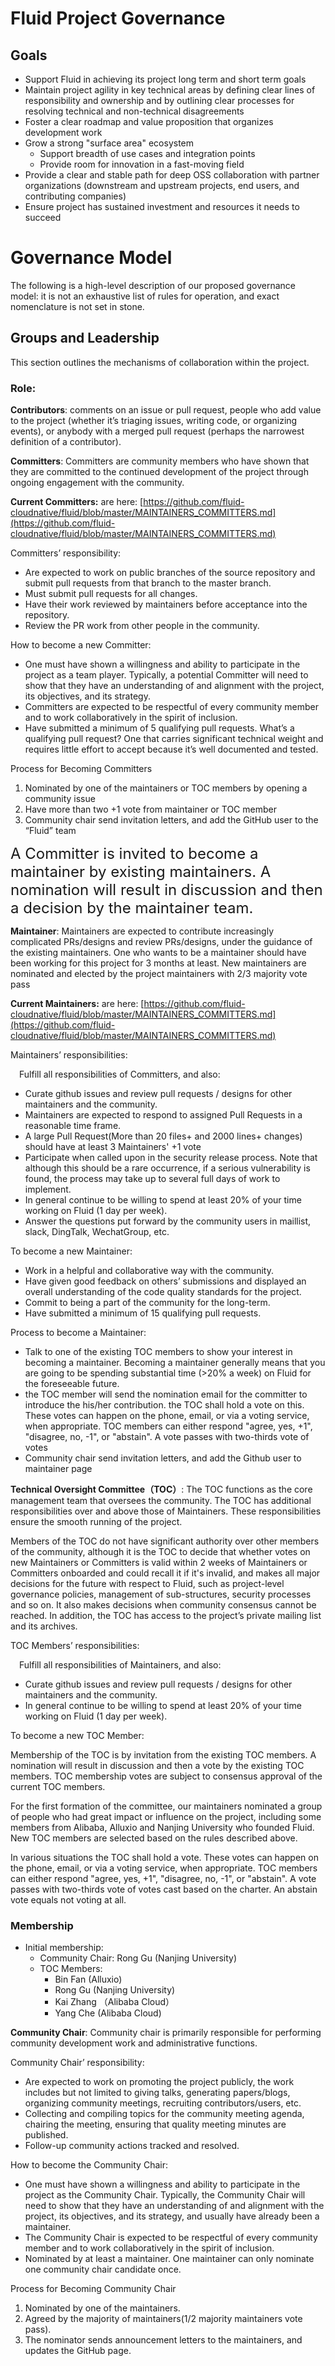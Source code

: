 # Fluid Project Governance 

## Goals
* Support Fluid in achieving its project long term and short term goals 
* Maintain project agility in key technical areas by defining clear lines of responsibility and ownership and by outlining clear processes for resolving technical and non-technical disagreements
* Foster a clear roadmap and value proposition that organizes development work
* Grow a strong "surface area" ecosystem 
  - Support breadth of use cases and integration points
  - Provide room for innovation in a fast-moving field
* Provide a clear and stable path for deep OSS collaboration with partner organizations (downstream and upstream projects, end users, and contributing companies)
* Ensure project has sustained investment and resources it needs to succeed 

# Governance Model
The following is a high-level description of our proposed governance model: it is not an exhaustive list of rules for operation, and exact nomenclature is not set in stone. 

## Groups and Leadership
This section outlines the mechanisms of collaboration within the project. 

###  Role:

**Contributors**: comments on an issue or pull request, people who add value to the project (whether it’s triaging issues, writing code, or organizing events), or anybody with a merged pull request (perhaps the narrowest definition of a contributor).

**Committers**: Committers are community members who have shown that they are committed to the continued development of the project through ongoing engagement with the community. 

**Current Committers:**  are  here: [https://github.com/fluid-cloudnative/fluid/blob/master/MAINTAINERS_COMMITTERS.md](https://github.com/fluid-cloudnative/fluid/blob/master/MAINTAINERS_COMMITTERS.md)

Committers’ responsibility:
* Are expected to work on public branches of the source repository and submit pull requests from that branch to the master branch.
* Must submit pull requests for all changes.
* Have their work reviewed by maintainers before acceptance into the repository.
* Review the PR work from other people in the community.

How to become a new Committer:
* One must have shown a willingness and ability to participate in the project as a team player. Typically, a potential Committer will need to show that they have an understanding of and alignment with the project, its objectives, and its strategy.
* Committers are expected to be respectful of every community member and to work collaboratively in the spirit of inclusion.
* Have submitted a minimum of 5 qualifying pull requests. What’s a qualifying pull request? One that carries significant technical weight and requires little effort to accept because it’s well documented and tested.

Process for Becoming Committers
1. Nominated by one of the maintainers or TOC members by opening a community issue
2. Have more than two +1 vote from maintainer or TOC member
3. Community chair send invitation letters, and add the GitHub user to the “Fluid” team

<font size=5>A Committer is invited to become a maintainer by existing maintainers. A nomination will result in discussion and then a decision by the maintainer team.</font>

**Maintainer**: Maintainers are expected to contribute increasingly complicated PRs/designs and review PRs/designs, under the guidance of the existing maintainers. One who wants to be a maintainer should have been working for this project for 3 months at least. New maintainers are nominated and elected by the project maintainers with 2/3 majority vote pass

**Current Maintainers:**  are  here: [https://github.com/fluid-cloudnative/fluid/blob/master/MAINTAINERS_COMMITTERS.md](https://github.com/fluid-cloudnative/fluid/blob/master/MAINTAINERS_COMMITTERS.md)

Maintainers’ responsibilities:

&emsp;Fulfill all responsibilities of Committers, and also:
* Curate github issues and review pull requests / designs for other maintainers and the community.
* Maintainers are expected to respond to assigned Pull Requests in a reasonable time frame.
* A large Pull Request(More than 20 files+ and 2000 lines+ changes) should have at least 3 Maintainers' +1 vote
* Participate when called upon in the security release process. Note that although this should be a rare occurrence, if a serious vulnerability is found, the process may take up to several full days of work to implement.
* In general continue to be willing to spend at least 20% of your time working on Fluid (1 day per week).
* Answer the questions put forward by the community users in maillist, slack, DingTalk, WechatGroup, etc.

To become a new Maintainer:
* Work in a helpful and collaborative way with the community.
* Have given good feedback on others’ submissions and displayed an overall understanding of the code quality standards for the project.
* Commit to being a part of the community for the long-term.
* Have submitted a minimum of 15 qualifying pull requests.

Process to become a Maintainer:
* Talk to one of the existing TOC members to show your interest in becoming a maintainer. Becoming a maintainer generally means that you are going to be spending substantial time (>20% a week) on Fluid for the foreseeable future.
* the TOC member will send the nomination email for the committer to introduce the his/her contribution. the TOC shall hold a vote on this. These votes can happen on the phone, email, or via a voting service, when appropriate. TOC members can either respond "agree, yes, +1", "disagree, no, -1", or "abstain". A vote passes with two-thirds vote of votes
* Community chair send invitation letters, and add the Github user to maintainer page

**Technical Oversight Committee（TOC）**:  The TOC functions as the core management team that oversees the community. The TOC has additional responsibilities over and above those of Maintainers. These responsibilities ensure the smooth running of the project.

Members of the TOC do not have significant authority over other members of the community, although it is the TOC to decide that whether votes on new Maintainers or Committers is valid within 2 weeks of Maintainers or Committers onboarded and could recall it if it's invalid, and makes all major decisions for the future with respect to Fluid, such as project-level governance policies, management of sub-structures, security processes and so on. It also makes decisions when community consensus cannot be reached. In addition, the TOC has access to the project’s private mailing list and its archives.

TOC Members’ responsibilities:

&emsp;Fulfill all responsibilities of Maintainers, and also:
* Curate github issues and review pull requests / designs for other maintainers and the community.
* In general continue to be willing to spend at least 20% of your time working on Fluid (1 day per week).

To become a new TOC Member:

Membership of the TOC is by invitation from the existing TOC members. A nomination will result in discussion and then a vote by the existing TOC members. TOC membership votes are subject to consensus approval of the current TOC members.

For the first formation of the committee, our maintainers nominated a group of people who had great impact or influence on the project, including some members from Alibaba, Alluxio and Nanjing University who founded Fluid. New TOC members are selected based on the rules described above.

In various situations the TOC shall hold a vote. These votes can happen on the phone, email, or via a voting service, when appropriate. TOC members can either respond "agree, yes, +1", "disagree, no, -1", or "abstain". A vote passes with two-thirds vote of votes cast based on the charter. An abstain vote equals not voting at all.

### Membership 
- Initial membership:
   - Community Chair: Rong Gu (Nanjing University) 
   - TOC Members:
      - Bin Fan (Alluxio)
      - Rong Gu (Nanjing University)
      - Kai Zhang （Alibaba Cloud）
      - Yang Che (Alibaba Cloud)

**Community Chair**: Community chair is primarily responsible for performing community development work and administrative functions.

Community Chair’ responsibility:
* Are expected to work on promoting the project publicly, the work includes but not limited to giving talks, generating papers/blogs, organizing community meetings, recruiting contributors/users, etc.
* Collecting and compiling topics for the community meeting agenda, chairing the meeting, ensuring that quality meeting minutes are published.
* Follow-up community actions tracked and resolved.

How to become the Community Chair:
* One must have shown a willingness and ability to participate in the project as the Community Chair. Typically, the Community Chair will need to show that they have an understanding of and alignment with the project, its objectives, and its strategy, and usually have already been a maintainer.
* The Community Chair is expected to be respectful of every community member and to work collaboratively in the spirit of inclusion.
* Nominated by at least a maintainer. One maintainer can only nominate one community chair candidate once.

Process for Becoming Community Chair
1. Nominated by one of the maintainers.
2. Agreed by the majority of maintainers(1/2 majority maintainers vote pass).
3. The nominator sends announcement letters to the maintainers, and updates the GitHub page.
